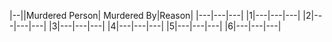|--||Murdered Person| Murdered By|Reason|
|---|---|---|
|1|---|---|---|
|2|---|---|---|
|3|---|---|---|
|4|---|---|---|
|5|---|---|---|
|6|---|---|---|
